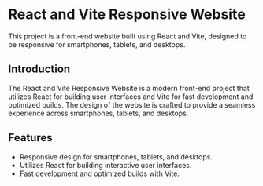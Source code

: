 # React and Vite Responsive Website
This project is a front-end website built using React and Vite, designed to be responsive for smartphones, tablets, and desktops.

## Introduction

The React and Vite Responsive Website is a modern front-end project that utilizes React for building user interfaces and Vite for fast development and optimized builds. The design of the website is crafted to provide a seamless experience across smartphones, tablets, and desktops.

## Features

- Responsive design for smartphones, tablets, and desktops.
- Utilizes React for building interactive user interfaces.
- Fast development and optimized builds with Vite.